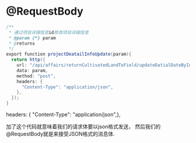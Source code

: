 # @RequestBody

~~~java
/**
 * 通过项目详细信息id修改项目详细信息
 * @param {*} param 
 * @returns 
 */
export function projectDeatailInfoUpdate(param){
  return http({
    url: "/api/affairs/returnCultivatedLandToField/updateDatialDateById",
    data: param,  
    method: "post",
    headers: {
      "Content-Type": "application/json",
    },
  });
}

~~~

headers: { "Content-Type": "application/json",},

加了这个代码就意味着我们的请求体要以json格式发送， 然后我们的@RequestBody就是来接受JSON格式的消息体.